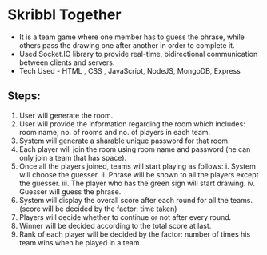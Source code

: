 # Skribbl Together

* It is a team game where one member has to guess the phrase, while others
pass the drawing one after another in order to complete it.
* Used Socket.IO library to provide real-time, bidirectional communication
between clients and servers.
* Tech Used - HTML , CSS , JavaScript, NodeJS, MongoDB, Express

## Steps:
1.	User will generate the room.
2.	User will provide the information regarding the room which includes: room name,  no. of rooms and no. of players in each team.
3.	System will generate a sharable unique password for that room.
4.	Each player will join the room using room name and password (he can only join a team that has space).
5.	Once all the players joined, teams will start playing as follows:
    i.	 System will choose the guesser.
    ii.	 Phrase will be shown to all the players except the guesser.
    iii. The player who has the green sign will start drawing.
    iv.	 Guesser will guess the phrase. 
6.	System will display the overall score after each round for all the teams.
(score will be decided by the factor: time taken)
7.	Players will decide whether to continue or not after every round.
8.	Winner will be decided according to the total score at last.
9.	Rank of each player will be decided by the factor: number of times his team wins when he played in a team.
